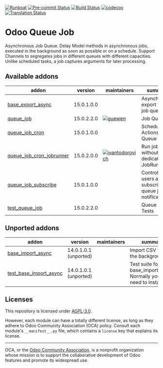 
[![Runboat](https://img.shields.io/badge/runboat-Try%20me-875A7B.png)](https://runboat.odoo-community.org/builds?repo=OCA/queue&target_branch=15.0)
[![Pre-commit Status](https://github.com/OCA/queue/actions/workflows/pre-commit.yml/badge.svg?branch=15.0)](https://github.com/OCA/queue/actions/workflows/pre-commit.yml?query=branch%3A15.0)
[![Build Status](https://github.com/OCA/queue/actions/workflows/test.yml/badge.svg?branch=15.0)](https://github.com/OCA/queue/actions/workflows/test.yml?query=branch%3A15.0)
[![codecov](https://codecov.io/gh/OCA/queue/branch/15.0/graph/badge.svg)](https://codecov.io/gh/OCA/queue)
[![Translation Status](https://translation.odoo-community.org/widgets/queue-15-0/-/svg-badge.svg)](https://translation.odoo-community.org/engage/queue-15-0/?utm_source=widget)

<!-- /!\ do not modify above this line -->

# Odoo Queue Job

Asynchronous Job Queue. Delay Model methods in asynchronous jobs, executed in the background as soon as possible or on a schedule. Support Channels to segregates jobs in different queues with different capacities. Unlike scheduled tasks, a job captures arguments for later processing.

<!-- /!\ do not modify below this line -->

<!-- prettier-ignore-start -->

[//]: # (addons)

Available addons
----------------
addon | version | maintainers | summary
--- | --- | --- | ---
[base_export_async](base_export_async/) | 15.0.1.0.0 |  | Asynchronous export with job queue
[queue_job](queue_job/) | 15.0.2.2.0 | [![guewen](https://github.com/guewen.png?size=30px)](https://github.com/guewen) | Job Queue
[queue_job_cron](queue_job_cron/) | 15.0.1.0.0 |  | Scheduled Actions as Queue Jobs
[queue_job_cron_jobrunner](queue_job_cron_jobrunner/) | 15.0.2.0.0 | [![ivantodorovich](https://github.com/ivantodorovich.png?size=30px)](https://github.com/ivantodorovich) | Run jobs without a dedicated JobRunner
[queue_job_subscribe](queue_job_subscribe/) | 15.0.1.0.0 |  | Control which users are subscribed to queue job notifications
[test_queue_job](test_queue_job/) | 15.0.2.2.0 |  | Queue Job Tests


Unported addons
---------------
addon | version | maintainers | summary
--- | --- | --- | ---
[base_import_async](base_import_async/) | 14.0.1.0.1 (unported) |  | Import CSV files in the background
[test_base_import_async](test_base_import_async/) | 14.0.1.0.1 (unported) |  | Test suite for base_import_async. Normally you don't need to install this.

[//]: # (end addons)

<!-- prettier-ignore-end -->

## Licenses

This repository is licensed under [AGPL-3.0](LICENSE).

However, each module can have a totally different license, as long as they adhere to Odoo Community Association (OCA)
policy. Consult each module's `__manifest__.py` file, which contains a `license` key
that explains its license.

----
OCA, or the [Odoo Community Association](http://odoo-community.org/), is a nonprofit
organization whose mission is to support the collaborative development of Odoo features
and promote its widespread use.
